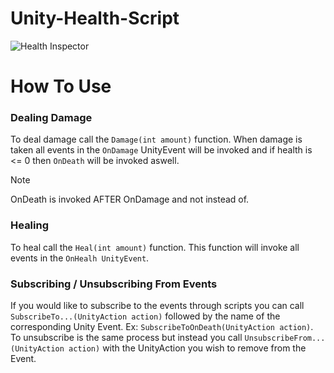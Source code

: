 # Unity-Health-Script
![Health Inspector](https://github.com/user-attachments/assets/a9bbea22-ccdf-4fc2-8076-bb7f94dc24b6)

# How To Use
### Dealing Damage
To deal damage call the `Damage(int amount)` function. When damage is taken all events in the `OnDamage` UnityEvent will be invoked and if health is <= 0 then `OnDeath` will be invoked aswell. 
>[!NOTE]
>OnDeath is invoked AFTER OnDamage and not instead of.

### Healing
To heal call the `Heal(int amount)` function. This function will invoke all events in the `OnHealh UnityEvent`.
### Subscribing / Unsubscribing From Events
If you would like to subscribe to the events through scripts you can call `SubscribeTo...(UnityAction action)` followed by the name of the corresponding Unity Event. Ex: `SubscribeToOnDeath(UnityAction action)`. To unsubscribe is the same process but instead you call `UnsubscribeFrom...(UnityAction action)` with the UnityAction you wish to remove from the Event.


